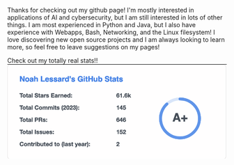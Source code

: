 Thanks for checking out my github page! I'm mostly interested in applications of AI and cybersecurity, but I am still interested in lots of other things. I am most experienced in Python and Java, but I also have experience with Webapps, Bash, Networking, and the Linux filesystem! I love discovering new open source projects and I am always looking to learn more, so feel free to leave suggestions on my pages!

Check out my totally real stats!!
![alt text](https://github.com/noahlessard/noahlessard/blob/main/fake_stats.png)
